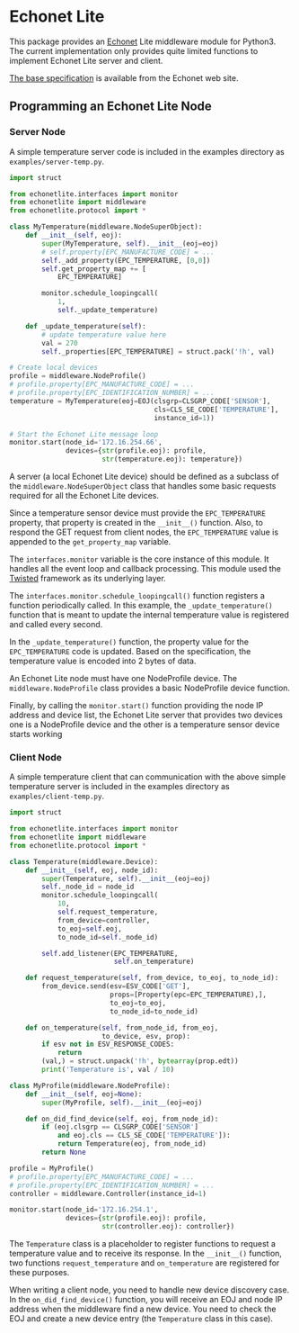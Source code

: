 # Echonet Lite

This package provides an [Echonet](http://echonet.jp/english/) Lite
middleware module for Python3.  The current implementation only
provides quite limited functions to implement Echonet Lite server and
client.

[The base specification](http://echonet.jp/spec_en/) is available from
the Echonet web site.


## Programming an Echonet Lite Node

### Server Node

A simple temperature server code is included in the examples directory
as ``examples/server-temp.py``.

```python
import struct

from echonetlite.interfaces import monitor
from echonetlite import middleware
from echonetlite.protocol import *

class MyTemperature(middleware.NodeSuperObject):
    def __init__(self, eoj):
        super(MyTemperature, self).__init__(eoj=eoj)
        # self.property[EPC_MANUFACTURE_CODE] = ...
        self._add_property(EPC_TEMPERATURE, [0,0])
        self.get_property_map += [
            EPC_TEMPERATURE]

        monitor.schedule_loopingcall(
            1,
            self._update_temperature)

    def _update_temperature(self):
        # update temperature value here
        val = 270
        self._properties[EPC_TEMPERATURE] = struct.pack('!h', val)

# Create local devices
profile = middleware.NodeProfile()
# profile.property[EPC_MANUFACTURE_CODE] = ...
# profile.property[EPC_IDENTIFICATION_NUMBER] = ...
temperature = MyTemperature(eoj=EOJ(clsgrp=CLSGRP_CODE['SENSOR'],
                                    cls=CLS_SE_CODE['TEMPERATURE'],
                                    instance_id=1))

# Start the Echonet Lite message loop
monitor.start(node_id='172.16.254.66',
              devices={str(profile.eoj): profile,
                       str(temperature.eoj): temperature})
```

A server (a local Echonet Lite device) should be defined as a subclass
of the ``middleware.NodeSuperObject`` class that handles some basic
requests required for all the Echonet Lite devices.

Since a temperature sensor device must provide the ``EPC_TEMPERATURE``
property, that property is created in the ``__init__()`` function.
Also, to respond the GET request from client nodes, the
``EPC_TEMPERATURE`` value is appended to the ``get_property_map``
variable.

The ``interfaces.monitor`` variable is the core instance of this
module.  It handles all the event loop and callback processing.  This
module used the [Twisted](https://twistedmatrix.com/) framework as its
underlying layer.

The ``interfaces.monitor.schedule_loopingcall()`` function registers a
function periodically called.  In this example, the
``_update_temperature()`` function that is meant to update the
internal temperature value is registered and called every second.

In the ``_update_temperature()`` function, the property value for the
``EPC_TEMPERATURE`` code is updated.  Based on the specification, the
temperature value is encoded into 2 bytes of data.

An Echonet Lite node must have one NodeProfile device.  The
``middleware.NodeProfile`` class provides a basic NodeProfile device
function.

Finally, by calling the ``monitor.start()`` function providing the
node IP address and device list, the Echonet Lite server that provides
two devices one is a NodeProfile device and the other is a temperature
sensor device starts working


### Client Node

A simple temperature client that can communication with the above
simple temperature server is included in the examples directory as
``examples/client-temp.py``.

```python
import struct

from echonetlite.interfaces import monitor
from echonetlite import middleware
from echonetlite.protocol import *

class Temperature(middleware.Device):
    def __init__(self, eoj, node_id):
        super(Temperature, self).__init__(eoj=eoj)
        self._node_id = node_id
        monitor.schedule_loopingcall(
            10,
            self.request_temperature,
            from_device=controller,
            to_eoj=self.eoj,
            to_node_id=self._node_id)

        self.add_listener(EPC_TEMPERATURE,
                          self.on_temperature)

    def request_temperature(self, from_device, to_eoj, to_node_id):
        from_device.send(esv=ESV_CODE['GET'],
                         props=[Property(epc=EPC_TEMPERATURE),],
                         to_eoj=to_eoj,
                         to_node_id=to_node_id)

    def on_temperature(self, from_node_id, from_eoj,
                       to_device, esv, prop):
        if esv not in ESV_RESPONSE_CODES:
            return
        (val,) = struct.unpack('!h', bytearray(prop.edt))
        print('Temperature is', val / 10)

class MyProfile(middleware.NodeProfile):
    def __init__(self, eoj=None):
        super(MyProfile, self).__init__(eoj=eoj)

    def on_did_find_device(self, eoj, from_node_id):
        if (eoj.clsgrp == CLSGRP_CODE['SENSOR']
            and eoj.cls == CLS_SE_CODE['TEMPERATURE']):
            return Temperature(eoj, from_node_id)
        return None

profile = MyProfile()
# profile.property[EPC_MANUFACTURE_CODE] = ...
# profile.property[EPC_IDENTIFICATION_NUMBER] = ...
controller = middleware.Controller(instance_id=1)

monitor.start(node_id='172.16.254.1',
              devices={str(profile.eoj): profile,
                       str(controller.eoj): controller})

```

The ``Temperature`` class is a placeholder to register functions to
request a temperature value and to receive its response.  In the
``__init__()`` function, two functions ``request_temperature``
and ``on_temperature`` are registered for these purposes.

When writing a client node, you need to handle new device discovery
case.  In the ``on_did_find_device()`` function, you will receive an
EOJ and node IP address when the middleware find a new device.  You
need to check the EOJ and create a new device entry (the
``Temperature`` class in this case).
